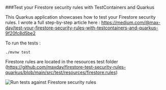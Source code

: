###Test your Firestore security rules with TestContainers and Quarkus

This Quarkus application showcases how to test your Firestore security rules.
I wrote a full step-by-step article here : https://medium.com/@max-day/test-your-firestore-security-rules-with-testcontainers-and-quarkus-9f20fc8d5be2

To run the tests :

```./mvnw test```

Firestore rules are located in the resources test folder (https://github.com/maxday/firestore-test-security-rules-quarkus/blob/main/src/test/resources/firestore.rules)

![Run tests against Firestore security rules](https://github.com/maxday/firestore-test-security-rules-quarkus/workflows/Run%20tests%20against%20Firestore%20security%20rules/badge.svg)